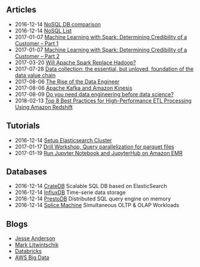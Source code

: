 ## Articles
*   2016-12-14 [NoSQL DB comparison](https://kkovacs.eu/cassandra-vs-mongodb-vs-couchdb-vs-redis)
*   2016-12-14 [NoSQL List](http://nosql-database.org/)
*   2017-01-07 [Machine Learning with Spark: Determining Credibility of a Customer – Part 1](https://acadgild.com/blog/machine-learning-spark-determining-credibility-customer-part-1/)
*   2017-01-07 [Machine Learning with Spark: Determining Credibility of a Customer – Part 2](https://acadgild.com/blog/machine-learning-with-spark-determining-credibility-of-a-customer-part-2/)
*   2017-03-20 [Will Apache Spark Replace Hadoop?](https://acadgild.com/blog/will-apache-spark-replace-hadoop/)
*   2017-07-28 [Data collection: the essential, but unloved, foundation of the data value chain](https://snowplowanalytics.com/blog/2017/01/16/data-collection-the-essential-but-unloved-foundation-of-the-data-value-chain/)
*   2017-08-06 [The Rise of the Data Engineer](https://medium.freecodecamp.org/the-rise-of-the-data-engineer-91be18f1e603)
*   2017-08-06 [Apache Kafka and Amazon Kinesis
](http://www.jesse-anderson.com/2017/07/apache-kafka-and-amazon-kinesis/)
*   2017-08-09 [Do you need data engineering before data science?](https://medium.com/versiononevc/do-you-need-data-engineering-before-data-science-7e199f8137c5)
*   2018-02-13 [Top 8 Best Practices for High-Performance ETL Processing Using Amazon Redshift](https://aws.amazon.com/blogs/big-data/top-8-best-practices-for-high-performance-etl-processing-using-amazon-redshift/)

## Tutorials
*   2016-12-14 [Setup Elasticsearch Cluster](https://www.digitalocean.com/community/tutorials/how-to-set-up-a-production-elasticsearch-cluster-on-ubuntu-14-04)
*   2017-01-17 [Drill Workshop, Query parallelization for parquet files](http://www.openkb.info/2015/07/drill-workshop-query-parallelization.html)
*   2017-01-19 [Run Jupyter Notebook and JupyterHub on Amazon EMR](https://aws.amazon.com/blogs/big-data/running-jupyter-notebook-and-jupyterhub-on-amazon-emr/)

## Databases
*   2016-12-14 [CrateDB](https://crate.io/overview/) Scalable SQL DB based on ElasticSearch
*   2016-12-14 [InfluxDB](https://www.influxdata.com/time-series-platform/influxdb/) Time-serie data storage
*   2016-12-14 [PrestoDB](https://prestodb.io/) Distributed SQL query engine on memory
*   2016-12-14 [Splice Machine](http://www.splicemachine.com/product/features/) Simultaneous OLTP & OLAP Workloads

## Blogs
*   [Jesse Anderson](http://www.jesse-anderson.com/category/blog/data-engineering/)
*   [Mark Litwintschik](http://tech.marksblogg.com/)
*   [Databricks](https://databricks.com/blog/category/engineering)
*   [AWS Big Data](https://aws.amazon.com/it/blogs/big-data/)
